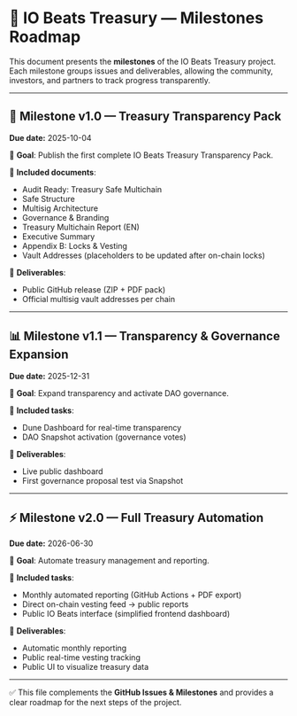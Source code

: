 # 📌 IO Beats Treasury — Milestones Roadmap

This document presents the **milestones** of the IO Beats Treasury project.  
Each milestone groups issues and deliverables, allowing the community, investors, and partners to track progress transparently.

---

## 🚀 Milestone v1.0 — Treasury Transparency Pack  
**Due date:** 2025-10-04  

🎯 **Goal**: Publish the first complete IO Beats Treasury Transparency Pack.  

📄 **Included documents**:  
- Audit Ready: Treasury Safe Multichain  
- Safe Structure  
- Multisig Architecture  
- Governance & Branding  
- Treasury Multichain Report (EN)  
- Executive Summary  
- Appendix B: Locks & Vesting  
- Vault Addresses (placeholders to be updated after on-chain locks)  

📌 **Deliverables**:  
- Public GitHub release (ZIP + PDF pack)  
- Official multisig vault addresses per chain  

---

## 📊 Milestone v1.1 — Transparency & Governance Expansion  
**Due date:** 2025-12-31  

🎯 **Goal**: Expand transparency and activate DAO governance.  

📄 **Included tasks**:  
- Dune Dashboard for real-time transparency  
- DAO Snapshot activation (governance votes)  

📌 **Deliverables**:  
- Live public dashboard  
- First governance proposal test via Snapshot  

---

## ⚡ Milestone v2.0 — Full Treasury Automation  
**Due date:** 2026-06-30  

🎯 **Goal**: Automate treasury management and reporting.  

📄 **Included tasks**:  
- Monthly automated reporting (GitHub Actions + PDF export)  
- Direct on-chain vesting feed → public reports  
- Public IO Beats interface (simplified frontend dashboard)  

📌 **Deliverables**:  
- Automatic monthly reporting  
- Public real-time vesting tracking  
- Public UI to visualize treasury data  

---

✅ This file complements the **GitHub Issues & Milestones** and provides a clear roadmap for the next steps of the project.
